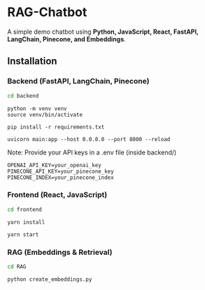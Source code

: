 # RAG-Chatbot

A simple demo chatbot using **Python, JavaScript, React, FastAPI, LangChain, Pinecone, and Embeddings**.




## Installation

### **Backend (FastAPI, LangChain, Pinecone)**
   ```bash
   cd backend
   ```
   ```
   python -m venv venv
   source venv/bin/activate 
   ```

   ```
   pip install -r requirements.txt
   ```


   ```
   uvicorn main:app --host 0.0.0.0 --port 8000 --reload
   ```


   Note: Provide your API keys in a .env file (inside backend/)

    OPENAI_API_KEY=your_openai_key
    PINECONE_API_KEY=your_pinecone_key
    PINECONE_INDEX=your_pinecone_index



### **Frontend (React, JavaScript)**
   ```bash
   cd frontend
   ```
   ```
   yarn install
   ```

   ```
   yarn start 
   ```



### **RAG (Embeddings & Retrieval)**

```bash
cd RAG
```
```
python create_embeddings.py
```